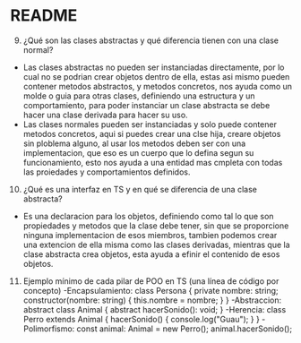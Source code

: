 # README

9. ¿Qué son las clases abstractas y qué diferencia tienen con una clase normal?
- Las clases abstractas no pueden ser instanciadas directamente, por lo cual no se podrian crear objetos dentro de ella, estas asi mismo pueden contener metodos abstractos, y metodos concretos, nos ayuda como un molde o guia para otras clases, definiendo una estructura y un comportamiento, para poder instanciar un clase abstracta se debe hacer una clase derivada para hacer su uso.
- Las clases normales pueden ser instanciadas y solo puede contener metodos concretos, aqui si puedes crear una clse hija, creare objetos sin ploblema alguno, al usar los metodos deben ser con una implementacion, que eso es un cuerpo que lo defina segun su funcionamiento, esto nos ayuda a una entidad mas cmpleta con todas las proiedades y comportamientos definidos.


10. ¿Qué es una interfaz en TS y en qué se diferencia de una clase abstracta?
  - Es una declaracion para los objetos, definiendo como tal lo que son propiedades y metodos que la clase debe tener, sin que se proporcione ninguna implementacion de esos miembros, tambien podemos crear una extencion de ella misma como las clases derivadas, mientras que la clase abstracta crea objetos, esta ayuda a efinir el contenido de esos objetos.


11. Ejemplo mínimo de cada pilar de POO en TS (una línea de código por concepto)
  -Encapsulamiento: class Persona { private nombre: string; constructor(nombre: string) { this.nombre = nombre; } }
  -Abstraccion: abstract class Animal { abstract hacerSonido(): void; }
  -Herencia: class Perro extends Animal { hacerSonido() { console.log("Guau"); } }
  -Polimorfismo: const animal: Animal = new Perro(); animal.hacerSonido(); 

